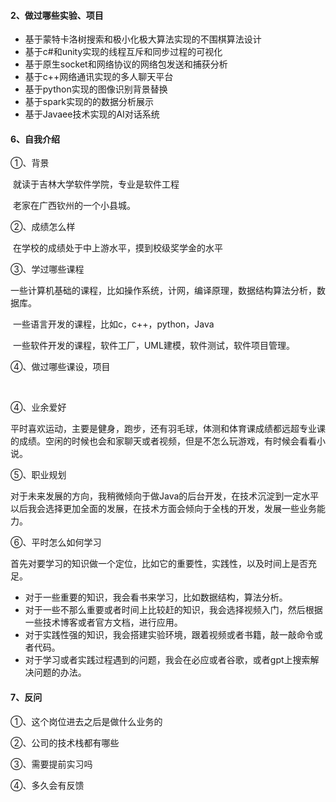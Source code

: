 #### 2、做过哪些实验、项目

+ 基于蒙特卡洛树搜索和极小化极大算法实现的不围棋算法设计
+ 基于c#和unity实现的线程互斥和同步过程的可视化
+ 基于原生socket和网络协议的网络包发送和捕获分析
+ 基于c++网络通讯实现的多人聊天平台
+ 基于python实现的图像识别背景替换
+ 基于spark实现的的数据分析展示
+ 基于Javaee技术实现的AI对话系统







#### 6、自我介绍

①、背景

​	就读于吉林大学软件学院，专业是软件工程

​	老家在广西钦州的一个小县城。

②、成绩怎么样

​	在学校的成绩处于中上游水平，摸到校级奖学金的水平

③、学过哪些课程

​	一些计算机基础的课程，比如操作系统，计网，编译原理，数据结构算法分析，数据库。

​	一些语言开发的课程，比如c，c++，python，Java

​	一些软件开发的课程，软件工厂，UML建模，软件测试，软件项目管理。

④、做过哪些课设，项目

​	

④、业余爱好

​	平时喜欢运动，主要是健身，跑步，还有羽毛球，体测和体育课成绩都远超专业课的成绩。空闲的时候也会和家聊天或者视频，但是不怎么玩游戏，有时候会看看小说。

⑤、职业规划

​	对于未来发展的方向，我稍微倾向于做Java的后台开发，在技术沉淀到一定水平以后我会选择更加全面的发展，在技术方面会倾向于全栈的开发，发展一些业务能力。

⑥、平时怎么如何学习

​	首先对要学习的知识做一个定位，比如它的重要性，实践性，以及时间上是否充足。

+ 对于一些重要的知识，我会看书来学习，比如数据结构，算法分析。
+ 对于一些不那么重要或者时间上比较赶的知识，我会选择视频入门，然后根据一些技术博客或者官方文档，进行应用。
+ 对于实践性强的知识，我会搭建实验环境，跟着视频或者书籍，敲一敲命令或者代码。
+ 对于学习或者实践过程遇到的问题，我会在必应或者谷歌，或者gpt上搜索解决问题的办法。



#### 7、反问

①、这个岗位进去之后是做什么业务的

②、公司的技术栈都有哪些

③、需要提前实习吗

④、多久会有反馈

